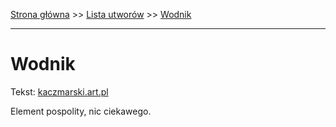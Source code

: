 [Strona główna](../index.md) >> [Lista utworów](../list.md) >> [Wodnik](643.md)

---

# Wodnik

Tekst: [kaczmarski.art.pl](https://www.kaczmarski.art.pl/tworczosc/wiersze/wodnik/)

Element pospolity, nic ciekawego.